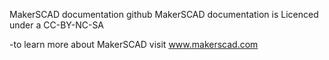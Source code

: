 MakerSCAD documentation github
MakerSCAD documentation is Licenced under a CC-BY-NC-SA 


-to learn more about MakerSCAD visit www.makerscad.com

